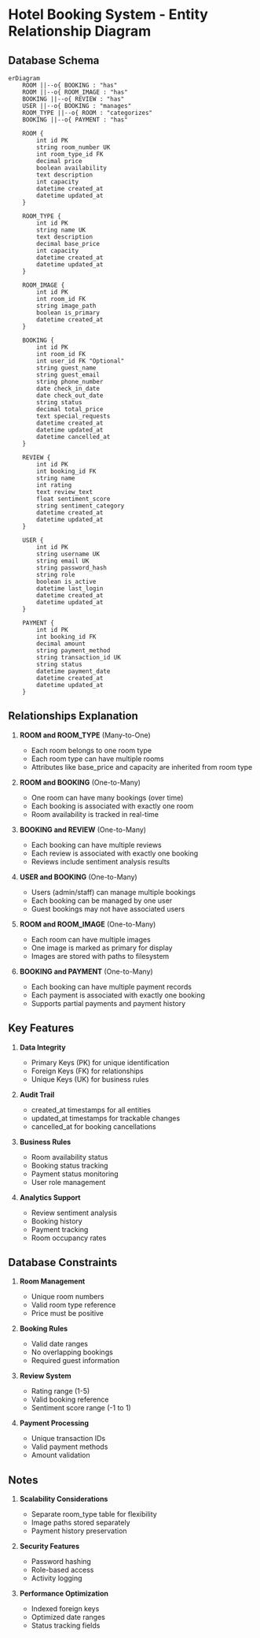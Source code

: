 # Hotel Booking System - Entity Relationship Diagram

## Database Schema

```mermaid
erDiagram
    ROOM ||--o{ BOOKING : "has"
    ROOM ||--o{ ROOM_IMAGE : "has"
    BOOKING ||--o{ REVIEW : "has"
    USER ||--o{ BOOKING : "manages"
    ROOM_TYPE ||--o{ ROOM : "categorizes"
    BOOKING ||--o{ PAYMENT : "has"
    
    ROOM {
        int id PK
        string room_number UK
        int room_type_id FK
        decimal price
        boolean availability
        text description
        int capacity
        datetime created_at
        datetime updated_at
    }

    ROOM_TYPE {
        int id PK
        string name UK
        text description
        decimal base_price
        int capacity
        datetime created_at
        datetime updated_at
    }

    ROOM_IMAGE {
        int id PK
        int room_id FK
        string image_path
        boolean is_primary
        datetime created_at
    }

    BOOKING {
        int id PK
        int room_id FK
        int user_id FK "Optional"
        string guest_name
        string guest_email
        string phone_number
        date check_in_date
        date check_out_date
        string status
        decimal total_price
        text special_requests
        datetime created_at
        datetime updated_at
        datetime cancelled_at
    }

    REVIEW {
        int id PK
        int booking_id FK
        string name
        int rating
        text review_text
        float sentiment_score
        string sentiment_category
        datetime created_at
        datetime updated_at
    }

    USER {
        int id PK
        string username UK
        string email UK
        string password_hash
        string role
        boolean is_active
        datetime last_login
        datetime created_at
        datetime updated_at
    }

    PAYMENT {
        int id PK
        int booking_id FK
        decimal amount
        string payment_method
        string transaction_id UK
        string status
        datetime payment_date
        datetime created_at
        datetime updated_at
    }
```

## Relationships Explanation

1. **ROOM and ROOM_TYPE** (Many-to-One)
   - Each room belongs to one room type
   - Each room type can have multiple rooms
   - Attributes like base_price and capacity are inherited from room type

2. **ROOM and BOOKING** (One-to-Many)
   - One room can have many bookings (over time)
   - Each booking is associated with exactly one room
   - Room availability is tracked in real-time

3. **BOOKING and REVIEW** (One-to-Many)
   - Each booking can have multiple reviews
   - Each review is associated with exactly one booking
   - Reviews include sentiment analysis results

4. **USER and BOOKING** (One-to-Many)
   - Users (admin/staff) can manage multiple bookings
   - Each booking can be managed by one user
   - Guest bookings may not have associated users

5. **ROOM and ROOM_IMAGE** (One-to-Many)
   - Each room can have multiple images
   - One image is marked as primary for display
   - Images are stored with paths to filesystem

6. **BOOKING and PAYMENT** (One-to-Many)
   - Each booking can have multiple payment records
   - Each payment is associated with exactly one booking
   - Supports partial payments and payment history

## Key Features

1. **Data Integrity**
   - Primary Keys (PK) for unique identification
   - Foreign Keys (FK) for relationships
   - Unique Keys (UK) for business rules

2. **Audit Trail**
   - created_at timestamps for all entities
   - updated_at timestamps for trackable changes
   - cancelled_at for booking cancellations

3. **Business Rules**
   - Room availability status
   - Booking status tracking
   - Payment status monitoring
   - User role management

4. **Analytics Support**
   - Review sentiment analysis
   - Booking history
   - Payment tracking
   - Room occupancy rates

## Database Constraints

1. **Room Management**
   - Unique room numbers
   - Valid room type reference
   - Price must be positive

2. **Booking Rules**
   - Valid date ranges
   - No overlapping bookings
   - Required guest information

3. **Review System**
   - Rating range (1-5)
   - Valid booking reference
   - Sentiment score range (-1 to 1)

4. **Payment Processing**
   - Unique transaction IDs
   - Valid payment methods
   - Amount validation

## Notes

1. **Scalability Considerations**
   - Separate room_type table for flexibility
   - Image paths stored separately
   - Payment history preservation

2. **Security Features**
   - Password hashing
   - Role-based access
   - Activity logging

3. **Performance Optimization**
   - Indexed foreign keys
   - Optimized date ranges
   - Status tracking fields 